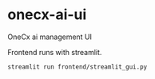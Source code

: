 # onecx-ai-ui
OneCx ai management UI

Frontend runs with streamlit.

```bash
streamlit run frontend/streamlit_gui.py
```
